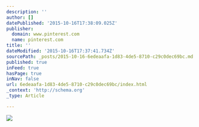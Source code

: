 ```yaml
---
description: ''
author: []
datePublished: '2015-10-16T17:38:09.025Z'
publisher:
  domain: www.pinterest.com
  name: pinterest.com
title: ''
dateModified: '2015-10-16T17:37:41.734Z'
sourcePath: _posts/2015-10-16-6edeaafa-1d83-4de5-8710-c29c0dec69bc.md
published: true
inFeed: true
hasPage: true
inNav: false
url: 6edeaafa-1d83-4de5-8710-c29c0dec69bc/index.html
_context: 'http://schema.org'
_type: Article

---
```

![](https://s-media-cache-ak0.pinimg.com/736x/70/d4/e9/70d4e995a49bf19161951a4a654ae9f7.jpg)